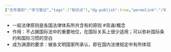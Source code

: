 ```yaml
---
{"文件类别":"学习笔记","tags":["知识点"],"dg-publish":true,"permalink":"/学习笔记studyup/知识点cheese/一般法律原则/","dgPassFrontmatter":true,"noteIcon":"","created":"2024-09-24T10:16:25.280+08:00","updated":"2024-09-24T10:31:10.542+08:00"}
---
```


- 一般法律原则是各国法律体系所共含有的原则 #背诵/概念 
- 作用：不占据国际法中的重要地位，在国际关系上很少适用；可以弥补国际条约和国际习惯的空白
- 成为渊源的要求：被各文明国家所承认，即在国内法律规定中有所体现


